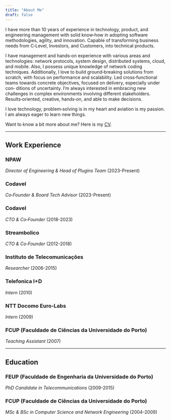```yaml
---
title: "About Me"
draft: false
---
```


<!-- <img src="/img/me.png" style="height: 100px; width:100px; border-radius:50%;"/> -->

I have more than 10 years of experience in technology, product, and engineering management with solid know‐how in adopting software methodologies, agility, and innovation. Capable of transforming business needs from C‐Level, Investors, and Customers, into technical products.

I have management and hands‐on experience with various areas and technologies: network protocols, system design, distributed systems, cloud, and mobile. Also, I possess unique knowledge of network coding techniques. Additionally, I love to build ground‐breaking solutions from scratch, with focus on performance and scalability. Led cross‐functional teams towards concrete objectives, focused on delivery, especially under con‐ ditions of uncertainty. I’m always interested in embracing new challenges in complex environments involving different stakeholders. Results‐oriented, creative, hands‐on, and able to make decisions.

I love technology, problem‐solving is in my heart and aviation is my passion. I am always eager to learn new things.

Want to know a bit more about me? Here is my [CV](/Diogo_Ferreira_CV.pdf).

---

## Work Experience

### NPAW

_Director of Engineering & Head of Plugins Team_ (2023-Present)

### Codavel

_Co‐Founder & Board Tech Advisor_ (2023-Present)

### Codavel

_CTO & Co‐Founder_ (2018-2023)

### Streambolico

_CTO & Co‐Founder_ (2012-2018)

### Instituto de Telecomunicações

_Researcher_ (2006-2015)

### Telefonica I+D

_Intern_ (2010)

### NTT Docomo Euro‐Labs

_Intern_ (2009)

### FCUP (Faculdade de Ciências da Universidade do Porto)

_Teaching Assistant_ (2007)

---

## Education

### FEUP (Faculdade de Engenharia da Universidade do Porto)

_PhD Candidate in Telecommunications_ (2009-2015)

### FCUP (Faculdade de Ciências da Universidade do Porto)

_MSc & BSc in Computer Science and Network Engineering_ (2004-2009)
